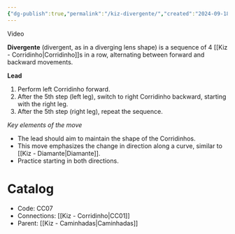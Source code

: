 ```yaml
---
{"dg-publish":true,"permalink":"/kiz-divergente/","created":"2024-09-18T17:58:20.960-04:00","updated":"2024-10-01T11:00:32.518-04:00"}
---
```



Video

**Divergente** (divergent, as in a diverging lens shape) is a sequence of 4 [[Kiz - Corridinho\|Corridinho]]s in a row, alternating between forward and backward movements.

**Lead**
1. Perform left Corridinho forward.
2. After the 5th step (left leg), switch to right Corridinho backward, starting with the right leg.
3. After the 5th step (right leg), repeat the sequence.

*Key elements of the move*
- The lead should aim to maintain the shape of the Corridinhos.
- This move emphasizes the change in direction along a curve, similar to [[Kiz - Diamante\|Diamante]].
- Practice starting in both directions.

# Catalog

- Code: CC07
- Connections: [[Kiz - Corridinho\|CC01]]
- Parent: [[Kiz - Caminhadas\|Caminhadas]]
